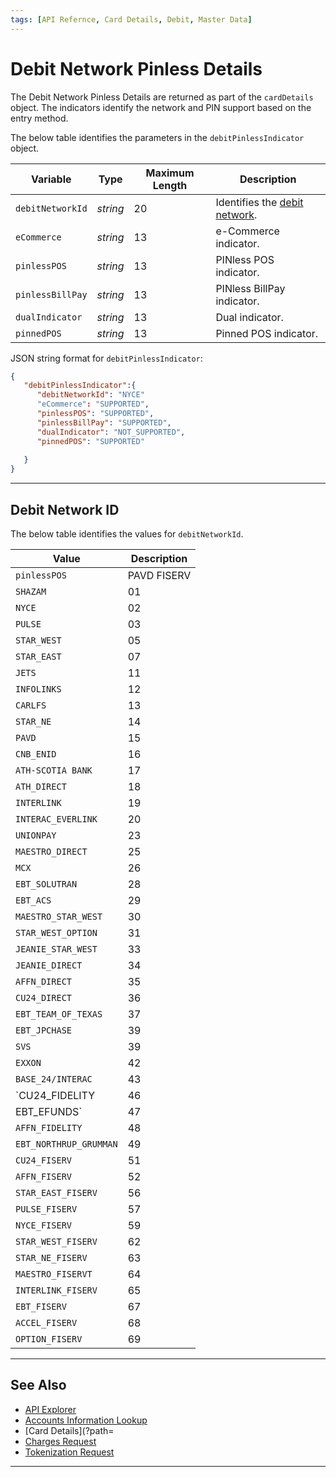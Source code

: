 ```yaml
---
tags: [API Refernce, Card Details, Debit, Master Data]
---
```


# Debit Network Pinless Details 
The Debit Network Pinless Details are returned as part of the `cardDetails` object. The indicators identify the network and PIN support based on the entry method.

<!--
type: tab
titles: debitPinlessIndicator, JSON Example
-->

The below table identifies the parameters in the `debitPinlessIndicator` object.

| Variable | Type| Maximum Length | Description |
|---------|----------|----------------|---------|
| `debitNetworkId` | *string* | 20 | Identifies the [debit network](#debit-network-id). |
| `eCommerce` | *string* | 13 | e-Commerce indicator. |
| `pinlessPOS` | *string* | 13 | PINless POS indicator. |
| `pinlessBillPay` | *string* | 13 | PINless BillPay indicator. |
| `dualIndicator` | *string* | 13 | Dual indicator. |
| `pinnedPOS` | *string* | 13 | Pinned POS indicator. |

<!--
type: tab
-->

JSON string format for `debitPinlessIndicator`:

```json
{
   "debitPinlessIndicator":{
      "debitNetworkId": "NYCE"
      "eCommerce": "SUPPORTED",
      "pinlessPOS": "SUPPORTED",
      "pinlessBillPay": "SUPPORTED",
      "dualIndicator": "NOT_SUPPORTED",
      "pinnedPOS": "SUPPORTED"
    
   }
}
```

<!-- type: tab-end -->

---

## Debit Network ID

The below table identifies the values for `debitNetworkId`.

| Value | Description |
|---------|----------|
| `pinlessPOS` | PAVD FISERV |
| `SHAZAM` | 01 | US based interbank network. |
| `NYCE` | 02 | Interbank network connecting the ATMs of various financial institutions in the United States and Canada. |
| `PULSE` | 03 | Interbank electronic funds transfer (EFT) network in the United States. |
| `STAR_WEST` | 05 | Star West interbank network. |
| `STAR_EAST` | 07 | Star East payment network. |
| `JETS`| 11 | Jets payment solutions. |
| `INFOLINKS` | 12 | Infolinks payment card. |
| `CARLFS`| 13 |  interbank electronic funds transfer (EFT) network in the United States. NO INFO |
| `STAR_NE` | 14 | Multiple payment channel network.  |
| `PAVD` | 15 | Transactions that are Visa Debit transactions and are part of the existing Visa network functionality. |
| `CNB_ENID` | 16 | Central National Bank of ENID |
| `ATH-SCOTIA BANK` | 17 | Bill payment processor. |
| `ATH_DIRECT` | 18 | Direct Debit processing system for recurring payments. |
| `INTERLINK` | 19 | Visa's electronic funds transfer card. |
| `INTERAC_EVERLINK` | 20 | Provider of comprehensive, innovative and integrated payments solutions and services for credit unions, banks, and small/medium enterprises (SMEs). |
| `UNIONPAY`| 23 | Provider of bank card services and a major card scheme in mainland China. | 
| `MAESTRO_DIRECT`| 25 | Brand of debit cards and prepaid cards owned by Mastercard. |
| `MCX` | 26 | Payment Processing platform. |
| `EBT_SOLUTRAN` | 28 | SOLUTRAN EBT |
| `EBT_ACS` | 29 | ACS EBT |
| `MAESTRO_STAR_WEST` | 30 | Brand of debit cards and prepaid cards owned by Mastercard. |
| `STAR_WEST_OPTION`| 31 | STAR WEST OPTION | 
| `JEANIE_STAR_WEST`| 33 | Online-shared ATM network. |
| `JEANIE_DIRECT` | 34 | Direct payment network. |
| `AFFN_DIRECT` | 35 | Provide U.S. military personnel (active, reserve, dependents and retired) with access to their funds through ATM and point-of-sale (POS) terminals at or near U.S. military bases worldwide. | 
| `CU24_DIRECT` | 36| Credit Union 24 payment network. |
| `EBT_TEAM_OF_TEXAS` | 37 | TEAM OF TEXAS EBT Card. |
| `EBT_JPCHASE`| 39 | JPCHASE EBT network. | 
| `SVS`| 39 | Provides support to clients to process over gift card transactions. |
| `EXXON`| 42 | Exxon payment network. |
| `BASE_24/INTERAC`| 43 | Integrated e-payment processing engine that provides application software to acquire and authenticate, route, switch and authorize transactions, regardless of the channel in which they originate.  | 
| `CU24_FIDELITY | 46 | Credit Union 24 payment network for Fidelity. | 
| EBT_EFUNDS`| 47 | EFUNDS EBT | 
| `AFFN_FIDELITY`| 48 | Provide U.S. military personnel (active, reserve, dependents and retired) with access to their funds through ATM and point-of-sale (POS) terminals at or near U.S. military bases worldwide. | 
| `EBT_NORTHRUP_GRUMMAN` | 49 | NORTHRUP GRUMMAN EBT  | 
| `CU24_FISERV`| 51 | Credit Union 24 payment network. | 
| `AFFN_FISERV`| 52 |  Provide U.S. military personnel (active, reserve, dependents and retired) with access to their funds through ATM and point-of-sale (POS) terminals at or near U.S. military bases worldwide. | 
| `STAR_EAST_FISERV`| 56 | Full-service debit payments network that gives cardholders anytime, anywhere access to cash, purchases and payments options through any channel. | 
| `PULSE_FISERV`| 57 | Provide consumers anytime, anywhere access to funds – online, at ATMs and at point-of-sale (POS) locations nationwide. | 
| `NYCE_FISERV`| 59 | Interbank network connecting the ATMs of various financial institutions in the United States and Canada. | 
| `STAR_WEST_FISERV`| 62 | Full-service debit payments network that gives cardholders anytime, anywhere access to cash, purchases and payments options through any channel for the West region. | 
| `STAR_NE_FISERV`| 63 | Full-service debit payments network that gives cardholders anytime, anywhere access to cash, purchases and payments options through any channel for the NE region. | 
| `MAESTRO_FISERVT` | 64 | MAESTRO FISERV | 
| `INTERLINK_FISERV` | 65 | INTERLINK FISERV | 
| `EBT_FISERV` | 67 | FISERV EBT payment network.  | 
| `ACCEL_FISERV` | 68 | Payment newtwork allows account holders to access funds in a multitude of ways, make in-store and online purchases with ease, and send and receive money in real-time. | 
| `OPTION_FISERV` | 69 | OPTION-FISERV | 
  
---

## See Also

- [API Explorer](../api/?type=post&path=/payments-vas/v1/accounts/information-lookup)
- [Accounts Information Lookup](?path=docs/Resources/API-Documents/Payments_VAS/Information-Lookup.md)
- [Card Details](?path=
- [Charges Request](?path=docs/Resources/API-Documents/Payments/Charges.md)
- [Tokenization Request](?path=docs/Resources/API-Documents/Payments_VAS/Payment-Token.md)

---      
         
